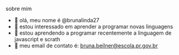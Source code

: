 sobre mim

- 👋 olá, meu nome é @brunalinda27
- 👀 estou interessado em aprender a programar novas linguagens
- 🌱 estou aprendendo a programar recentemente a linguagem de javascript e scrath
- 💞️ meu email de contato é: bruna.beilner@escola.pr.gov.br

